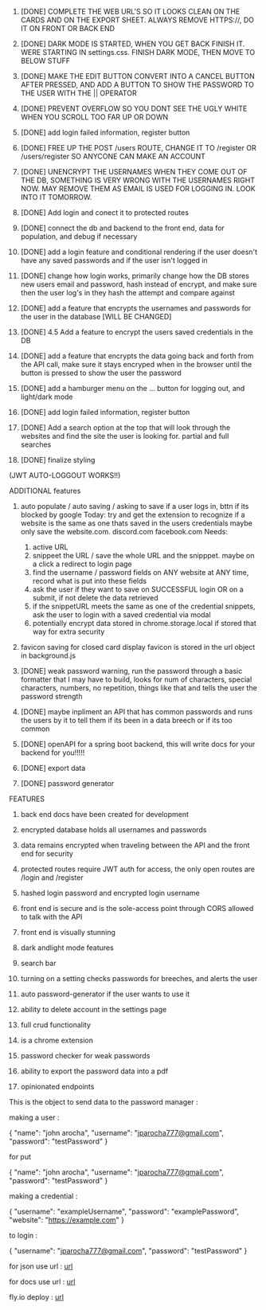 1. [DONE] COMPLETE THE WEB URL'S SO IT LOOKS CLEAN ON THE CARDS AND ON THE EXPORT SHEET. ALWAYS REMOVE HTTPS://, DO IT ON FRONT OR BACK END

2. [DONE] DARK MODE IS STARTED, WHEN YOU GET BACK FINISH IT. WERE STARTING IN settings.css. FINISH DARK MODE, THEN MOVE TO BELOW STUFF

3. [DONE] MAKE THE EDIT BUTTON CONVERT INTO A CANCEL BUTTON AFTER PRESSED, AND ADD A BUTTON TO SHOW THE PASSWORD TO THE USER WITH THE || OPERATOR

4. [DONE] PREVENT OVERFLOW SO YOU DONT SEE THE UGLY WHITE WHEN YOU SCROLL TOO FAR UP OR DOWN

5. [DONE] add login failed information, register button

6. [DONE] FREE UP THE POST /users ROUTE, CHANGE IT TO /register OR /users/register SO ANYCONE CAN MAKE AN ACCOUNT

7. [DONE] UNENCRYPT THE USERNAMES WHEN THEY COME OUT OF THE DB, SOMETHING IS VERY WRONG WITH THE USERNAMES RIGHT NOW. MAY REMOVE THEM AS EMAIL IS USED FOR LOGGING IN. LOOK INTO IT TOMORROW.

8. [DONE] Add login and conect it to protected routes

9. [DONE] connect the db and backend to the front end, data for population, and debug if necessary

10. [DONE] add a login feature and conditional rendering if the user doesn't have any saved passwords and if the user isn't logged in

12. [DONE] change how login works, primarily change how the DB stores new users email and password, hash instead of encrypt, and make sure then the user log's in they hash the attempt and compare against

13. [DONE] add a feature that encrypts the usernames and passwords for the user in the database             [WILL BE CHANGED]

14. [DONE] 4.5 Add a feature to encrypt the users saved credentials in the DB

15. [DONE] add a feature that encrypts the data going back and forth from the API call, make sure it stays encryped when in the browser until the button is pressed to show the user the password

16. [DONE] add a hamburger menu on the ... button for logging out, and light/dark mode

17. [DONE] add login failed information, register button

18. [DONE] Add a search option at the top that will look through the websites and find the site the user is looking for. partial and full searches

19. [DONE] finalize styling

(JWT AUTO-LOGGOUT WORKS!!)

ADDITIONAL features

1. auto populate / auto saving / asking to save if a user logs in, bttn if its blocked by google
  Today:
    try and get the extension to recognize if a website is the same as one thats saved in the users credentials
    maybe only save the website.com. discord.com facebook.com
  Needs: 
    1. active URL
    2. snippeet the URL / save the whole URL and the snipppet. maybe on a click a redirect to login page
    3. find the username / password fields on ANY website at ANY time, record what is put into these fields
    4. ask the user if they want to save on SUCCESSFUL login OR on a submit, if not delete the data retrieved
    5. if the snippetURL meets the same as one of the credential snippets, ask the user to login with a saved credential via modal
    6. potentially encrypt data stored in chrome.storage.local if stored that way for extra security

2. favicon saving for closed card display
    favicon is stored in the url object in background.js

3. [DONE] weak password warning, run the password through a basic formatter that I may have to build, looks for num of characters, special characters, numbers, no repetition, things like that and tells the user the password strength

4. [DONE] maybe inpliment an API that has common passwords and runs the users by it to tell them if its been in a data breech or if its too common

5. [DONE] openAPI for a spring boot backend, this will write docs for your backend for you!!!!!

6. [DONE] export data

7. [DONE] password generator


FEATURES 

1. back end docs have been created for development

2. encrypted database holds all usernames and passwords

3. data remains encrypted when traveling between the API and the front end for security

4. protected routes require JWT auth for access, the only open routes are /login and /register

5. hashed login password and encrypted login username

6. front end is secure and is the sole-access point through CORS allowed to talk with the API

7. front end is visually stunning

8. dark andlight mode features

9. search bar

10. turning on a setting checks passwords for breeches, and alerts the user

11. auto password-generator if the user wants to use it

12. ability to delete account in the settings page

13. full crud functionality

14. is a chrome extension

15. password checker for weak passwords

16. ability to export the password data into a pdf

17. opinionated endpoints



This is the object to send data to the password manager : 

making a user : 

{
  "name": "john arocha",
  "username": "jparocha777@gmail.com",
  "password": "testPassword"
}

for put 

{
  "name": "john arocha",
  "username": "jparocha777@gmail.com",
  "password": "testPassword"
}

making a credential :

{
  "username": "exampleUsername",
  "password": "examplePassword",
  "website": "https://example.com"
}

to login : 

{
  "username": "jparocha777@gmail.com",
  "password": "testPassword"
}

for json use url : [url](http://localhost:8080/api-docs)


for docs use url : [url](http://localhost:8080/swagger-ui/index.html)


fly.io deploy : [url](https://www.codecentric.de/wissens-hub/blog/spring-boot-flyio)

